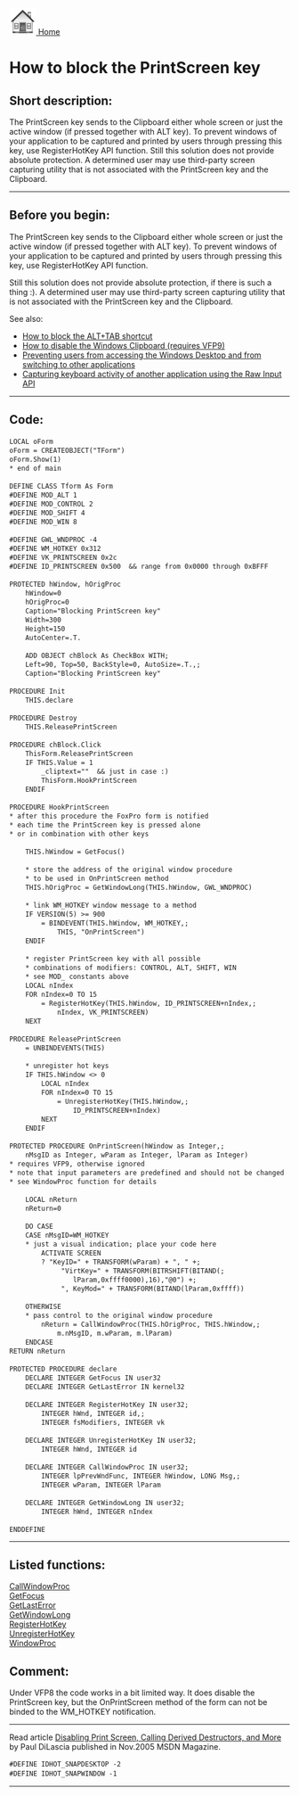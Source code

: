[<img src="../images/home.png"> Home ](https://github.com/VFPX/Win32API)  

# How to block the PrintScreen key

## Short description:
The PrintScreen key sends to the Clipboard either whole screen or just the active window (if pressed together with ALT key). To prevent windows of your application to be captured and printed by users through pressing this key, use RegisterHotKey API function. Still this solution does not provide absolute protection. A determined user may use third-party screen capturing utility that is not associated with the PrintScreen key and the Clipboard.   
***  


## Before you begin:
The PrintScreen key sends to the Clipboard either whole screen or just the active window (if pressed together with ALT key). To prevent windows of your application to be captured and printed by users through pressing this key, use RegisterHotKey API function.  

Still this solution does not provide absolute protection, if there is such a thing :). A determined user may use third-party screen capturing utility that is not associated with the PrintScreen key and the Clipboard.   

See also:

* [How to block the ALT+TAB shortcut](sample_432.md)  
* [How to disable the Windows Clipboard (requires VFP9)](sample_488.md)  
* [Preventing users from accessing the Windows Desktop and from switching to other applications](sample_492.md)  
* [Capturing keyboard activity of another application using the Raw Input API](sample_572.md)  

  
***  


## Code:
```foxpro  
LOCAL oForm
oForm = CREATEOBJECT("TForm")
oForm.Show(1)
* end of main

DEFINE CLASS Tform As Form
#DEFINE MOD_ALT 1
#DEFINE MOD_CONTROL 2
#DEFINE MOD_SHIFT 4
#DEFINE MOD_WIN 8

#DEFINE GWL_WNDPROC -4
#DEFINE WM_HOTKEY 0x312
#DEFINE VK_PRINTSCREEN 0x2c
#DEFINE ID_PRINTSCREEN 0x500  && range from 0x0000 through 0xBFFF

PROTECTED hWindow, hOrigProc
	hWindow=0
	hOrigProc=0
	Caption="Blocking PrintScreen key"
	Width=300
	Height=150
	AutoCenter=.T.

	ADD OBJECT chBlock As CheckBox WITH;
	Left=90, Top=50, BackStyle=0, AutoSize=.T.,;
	Caption="Blocking PrintScreen key"

PROCEDURE Init
	THIS.declare

PROCEDURE Destroy
	THIS.ReleasePrintScreen

PROCEDURE chBlock.Click
	ThisForm.ReleasePrintScreen
	IF THIS.Value = 1
		_cliptext=""  && just in case :)
		ThisForm.HookPrintScreen
	ENDIF
	
PROCEDURE HookPrintScreen
* after this procedure the FoxPro form is notified
* each time the PrintScreen key is pressed alone
* or in combination with other keys

	THIS.hWindow = GetFocus()

	* store the address of the original window procedure
	* to be used in OnPrintScreen method
	THIS.hOrigProc = GetWindowLong(THIS.hWindow, GWL_WNDPROC)

	* link WM_HOTKEY window message to a method
	IF VERSION(5) >= 900
		= BINDEVENT(THIS.hWindow, WM_HOTKEY,;
			THIS, "OnPrintScreen")
	ENDIF

	* register PrintScreen key with all possible
	* combinations of modifiers: CONTROL, ALT, SHIFT, WIN
	* see MOD_ constants above
	LOCAL nIndex
	FOR nIndex=0 TO 15
		= RegisterHotKey(THIS.hWindow, ID_PRINTSCREEN+nIndex,;
			nIndex, VK_PRINTSCREEN)
	NEXT

PROCEDURE ReleasePrintScreen
	= UNBINDEVENTS(THIS)
	
	* unregister hot keys
	IF THIS.hWindow <> 0
		LOCAL nIndex
		FOR nIndex=0 TO 15
			= UnregisterHotKey(THIS.hWindow,;
				ID_PRINTSCREEN+nIndex)
		NEXT
	ENDIF

PROTECTED PROCEDURE OnPrintScreen(hWindow as Integer,;
	nMsgID as Integer, wParam as Integer, lParam as Integer)
* requires VFP9, otherwise ignored
* note that input parameters are predefined and should not be changed
* see WindowProc function for details

	LOCAL nReturn
	nReturn=0
	
	DO CASE
	CASE nMsgID=WM_HOTKEY
	* just a visual indication; place your code here
		ACTIVATE SCREEN
		? "KeyID=" + TRANSFORM(wParam) + ", " +;
			 "VirtKey=" + TRANSFORM(BITRSHIFT(BITAND(;
			 	lParam,0xffff0000),16),"@0") +;
			 ", KeyMod=" + TRANSFORM(BITAND(lParam,0xffff))
		
	OTHERWISE
	* pass control to the original window procedure
		nReturn = CallWindowProc(THIS.hOrigProc, THIS.hWindow,;
			m.nMsgID, m.wParam, m.lParam)
	ENDCASE
RETURN nReturn

PROTECTED PROCEDURE declare
	DECLARE INTEGER GetFocus IN user32
	DECLARE INTEGER GetLastError IN kernel32

	DECLARE INTEGER RegisterHotKey IN user32;
		INTEGER hWnd, INTEGER id,;
		INTEGER fsModifiers, INTEGER vk

	DECLARE INTEGER UnregisterHotKey IN user32;
		INTEGER hWnd, INTEGER id

	DECLARE INTEGER CallWindowProc IN user32;
		INTEGER lpPrevWndFunc, INTEGER hWindow, LONG Msg,;
		INTEGER wParam, INTEGER lParam

	DECLARE INTEGER GetWindowLong IN user32;
		INTEGER hWnd, INTEGER nIndex

ENDDEFINE  
```  
***  


## Listed functions:
[CallWindowProc](../libraries/user32/CallWindowProc.md)  
[GetFocus](../libraries/user32/GetFocus.md)  
[GetLastError](../libraries/kernel32/GetLastError.md)  
[GetWindowLong](../libraries/user32/GetWindowLong.md)  
[RegisterHotKey](../libraries/user32/RegisterHotKey.md)  
[UnregisterHotKey](../libraries/user32/UnregisterHotKey.md)  
[WindowProc](../libraries/kernel32/WindowProc.md)  

## Comment:
Under VFP8 the code works in a bit limited way. It does disable the PrintScreen key, but the OnPrintScreen method of the form can not be binded to the WM_HOTKEY notification.  
  
* * *  
Read article [Disabling Print Screen, Calling Derived Destructors, and More](http://www.dotnetspark.com/links/2457-c-work-disabling-print-screen-calling-derived.aspx) by Paul DiLascia published in Nov.2005 MSDN Magazine.  
  
```txt
#DEFINE IDHOT_SNAPDESKTOP -2  
#DEFINE IDHOT_SNAPWINDOW -1
```
***  

